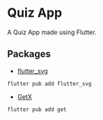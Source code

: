 # Quiz App

A Quiz App made using Flutter.

## Packages

- [flutter_svg](https://pub.dev/packages/flutter_svg)

```
flutter pub add flutter_svg
```

- [GetX](https://pub.dev/packages/get)

```
flutter pub add get
```